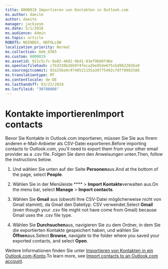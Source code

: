 ```yaml
---
title: 8000019 Importieren von Kontakten in Outlook.com
ms.author: daeite
author: daeite
manager: jackiesm
ms.date: 5/1/2018
ms.audience: Admin
ms.topic: article
ROBOTS: NOINDEX, NOFOLLOW
localization_priority: Normal
ms.collection: Adm_O365
ms.custom: 8000019
ms.assetid: 921c5c7c-9a02-4682-9bd1-03ef9bb0fd6e
ms.openlocfilehash: c7b3338b26b974feca2be85de675cbd9622026a9
ms.sourcegitcommit: 03a156a9c9740521155a30775492c7dff0982588
ms.translationtype: MT
ms.contentlocale: de-DE
ms.lasthandoff: 03/22/2019
ms.locfileid: "30788086"
---
```

# <a name="import-contacts"></a><span data-ttu-id="01ff8-102">Kontakte importieren</span><span class="sxs-lookup"><span data-stu-id="01ff8-102">Import contacts</span></span>

<span data-ttu-id="01ff8-103">Bevor Sie Kontakte in Outlook.com importieren, müssen Sie Sie aus Ihrem anderen e-Mail-Anbieter als CSV-Datei exportieren.</span><span class="sxs-lookup"><span data-stu-id="01ff8-103">Before importing contacts to Outlook.com, you'll need to export them from your other email provider as a .csv file.</span></span> <span data-ttu-id="01ff8-104">Folgen Sie dann den Anweisungen unten.</span><span class="sxs-lookup"><span data-stu-id="01ff8-104">Then, follow the instructions below.</span></span>
  
1. <span data-ttu-id="01ff8-105">Und wählen Sie unten auf der Seite **Personen**aus.</span><span class="sxs-lookup"><span data-stu-id="01ff8-105">And at the bottom of the page, select **People**.</span></span> 
    
2. <span data-ttu-id="01ff8-106">Wählen Sie in der Menüleiste \*\*\*\* \> **Import Kontakte**verwalten aus.</span><span class="sxs-lookup"><span data-stu-id="01ff8-106">On the menu bar, select **Manage** \> **Import contacts**.</span></span> 
    
3. <span data-ttu-id="01ff8-107">Wählen Sie **Gmail** aus (obwohl Ihre CSV-Datei möglicherweise nicht von Gmail stammt), da Gmail den Dateityp. CSV verwendet.</span><span class="sxs-lookup"><span data-stu-id="01ff8-107">Select **Gmail** (even though your .csv file might not have come from Gmail) because Gmail uses the .csv file type.</span></span> 
    
4. <span data-ttu-id="01ff8-108">Wählen Sie **Durchsuchen**aus, navigieren Sie zu dem Ordner, in dem Sie die exportierten Kontakte gespeichert haben, und wählen Sie **Öffnen**aus.</span><span class="sxs-lookup"><span data-stu-id="01ff8-108">Select **Browse**, navigate to the folder where you saved your exported contacts, and select **Open**.</span></span> 
    
<span data-ttu-id="01ff8-109">Weitere Informationen finden Sie unter [Importieren von Kontakten in ein Outlook.com-Konto](https://go.microsoft.com/fwlink/p/?linkid=873136).</span><span class="sxs-lookup"><span data-stu-id="01ff8-109">To learn more, see [Import contacts to an Outlook.com account](https://go.microsoft.com/fwlink/p/?linkid=873136).</span></span>
  

